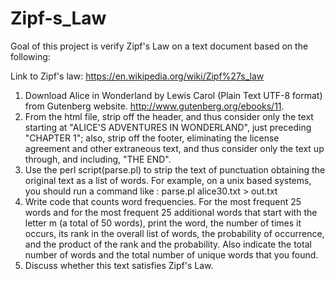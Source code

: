 # Zipf-s_Law

Goal of this project is verify Zipf's Law on a text document based on the following: 

Link to Zipf's law: https://en.wikipedia.org/wiki/Zipf%27s_law

1.  Download Alice in Wonderland by Lewis Carol (Plain Text UTF-8 format) from Gutenberg website. http://www.gutenberg.org/ebooks/11. 
2.  From the html file, strip off the header, and thus consider only the text starting at "ALICE'S ADVENTURES IN WONDERLAND", just preceding "CHAPTER 1"; also, strip off the footer, eliminating the license agreement and other extraneous text, and thus consider only the text up through, and including, "THE END". 
3.  Use the perl script(parse.pl) to strip the text of punctuation obtaining the original text as a list of words. For example, on a unix based systems, you should run a command like : parse.pl alice30.txt > out.txt
4.  Write code that counts word frequencies. For the most frequent 25 words and for the most frequent 25 additional words that start with the letter m (a total of 50 words), print the word, the number of times it occurs, its rank in the overall list of words, the probability of occurrence, and the product of the rank and the probability. Also indicate the total number of words and the total number of unique words that you found. 
5.  Discuss whether this text satisfies Zipf's Law.






